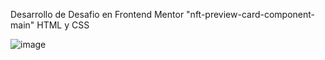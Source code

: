 Desarrollo de Desafio en Frontend Mentor "nft-preview-card-component-main" HTML y CSS

![image](https://github.com/gabrielveliz/nft-preview-card-component-main/assets/24717811/a280be09-4c15-4525-963f-dc41e02da2f5)
